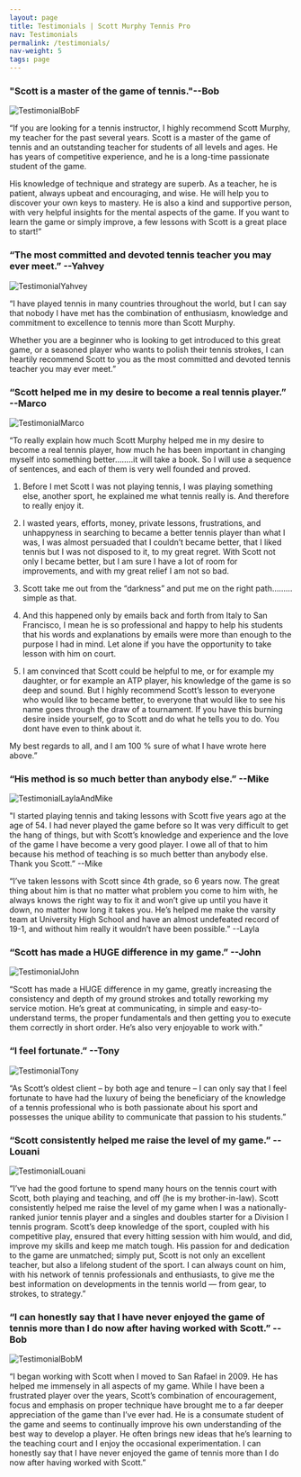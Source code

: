 ```yaml
---
layout: page
title: Testimonials | Scott Murphy Tennis Pro
nav: Testimonials
permalink: /testimonials/
nav-weight: 5
tags: page
---
```


### "Scott is a master of the game of tennis."--Bob

![TestimonialBobF]({{site.baseurl}}/images/testimonial-bobf.jpg)

“If you are looking for a tennis instructor, I highly recommend Scott Murphy, my teacher for the past several years. Scott is a master of the game of tennis and an outstanding teacher for students of all levels and ages. He has years of competitive experience, and he is a long-time passionate student of the game.

His knowledge of technique and strategy are superb. As a teacher, he is patient, always upbeat and encouraging, and wise. He will help you to discover your own keys to mastery. He is also a kind and supportive person, with very helpful insights for the mental aspects of the game. If you want to learn the game or simply improve, a few lessons with Scott is a great place to start!”

### “The most committed and devoted tennis teacher you may ever meet.” --Yahvey

![TestimonialYahvey]({{site.baseurl}}/images/testimonial-yahvey.jpg)

“I have played tennis in many countries throughout the world, but I can say that nobody I have met has the combination of enthusiasm, knowledge and commitment to excellence to tennis more than Scott Murphy.

Whether you are a beginner who is looking to get introduced to this great game, or a seasoned player who wants to polish their tennis strokes, I can heartily recommend Scott to you as the most committed and devoted tennis teacher you may ever meet.”

### “Scott helped me in my desire to become a real tennis player.” --Marco

![TestimonialMarco]({{site.baseurl}}/images/testimonial-marco.jpg)

“To really explain how much Scott Murphy helped me in my desire to become a real tennis player, how much he has been important in changing myself into something better……..it will take a book. So I will use a sequence of sentences, and each of them is very well founded and proved.

1. Before I met Scott I was not playing tennis, I was playing something else, another sport, he explained me what tennis really is. And therefore to really enjoy it.

2. I wasted years, efforts, money, private lessons, frustrations, and unhappyness in searching to became a better tennis player than what I was, I was almost persuaded that I couldn’t became better, that I liked tennis but I was not disposed to it, to my great regret. With Scott not only I became better, but I am sure I have a lot of room for improvements, and with my great relief I am not so bad.

3. Scott take me out from the “darkness” and put me on the right path………simple as that.

4. And this happened only by emails back and forth from Italy to San Francisco, I mean he is so professional and happy to help his students that his words and explanations by emails were more than enough to the purpose I had in mind. Let alone if you have the opportunity to take lesson with him on court.

5. I am convinced that Scott could be helpful to me, or for example my daughter, or for example an ATP player, his knowledge of the game is so deep and sound. But I highly recommend Scott’s lesson to everyone who would like to became better, to everyone that would like to see his name goes through the draw of a tournament. If you have this burning desire inside yourself, go to Scott and do what he tells you to do. You dont have even to think about it.

My best regards to all, and I am 100 % sure of what I have wrote here above.”

### “His method is so much better than anybody else.” --Mike

![TestimonialLaylaAndMike]({{site.baseurl}}/images/testimonial-layla-and-mike.jpg)

"I started playing tennis and taking lessons with Scott five years ago at the age of 54. I had never played the game before so It was very difficult to get the hang of things, but with Scott’s knowledge and experience and the love of the game I have become a very good player. I owe all of that to him because his method of teaching is so much better than anybody else. Thank you Scott.” --Mike

“I’ve taken lessons with Scott since 4th grade, so 6 years now. The great thing about him is that no matter what problem you come to him with, he always knows the right way to fix it and won’t give up until you have it down, no matter how long it takes you. He’s helped me make the varsity team at University High School and have an almost undefeated record of 19-1, and without him really it wouldn’t have been possible.” --Layla

### “Scott has made a HUGE difference in my game.” --John

![TestimonialJohn]({{site.baseurl}}/images/testimonial-john.jpg)

“Scott has made a HUGE difference in my game, greatly increasing the consistency and depth of my ground strokes and totally reworking my service motion. He’s great at communicating, in simple and easy-to-understand terms, the proper fundamentals and then getting you to execute them correctly in short order. He’s also very enjoyable to work with.”

### “I feel fortunate.” --Tony

![TestimonialTony]({{site.baseurl}}/images/testimonial-tony.jpg)

“As Scott’s oldest client – by both age and tenure – I can only say that I feel fortunate to have had the luxury of being the beneficiary of the knowledge of a tennis professional who is both passionate about his sport and possesses the unique ability to communicate that passion to his students.”


### “Scott consistently helped me raise the level of my game.” --Louani

![TestimonialLouani]({{site.baseurl}}/images/testimonial-louani.jpg)

“I’ve had the good fortune to spend many hours on the tennis court with Scott, both playing and teaching, and off (he is my brother-in-law). Scott consistently helped me raise the level of my game when I was a nationally-ranked junior tennis player and a singles and doubles starter for a Division I tennis program. Scott’s deep knowledge of the sport, coupled with his competitive play, ensured that every hitting session with him would, and did, improve my skills and keep me match tough. His passion for and dedication to the game are unmatched; simply put, Scott is not only an excellent teacher, but also a lifelong student of the sport. I can always count on him, with his network of tennis professionals and enthusiasts, to give me the best information on developments in the tennis world — from gear, to strokes, to strategy.”

### “I can honestly say that I have never enjoyed the game of tennis more than I do now after having worked with Scott.” --Bob

![TestimonialBobM]({{site.baseurl}}/images/testimonial-bobm.jpg)

“I began working with Scott when I moved to San Rafael in 2009. He has helped me immensely in all aspects of my game. While I have been a frustrated player over the years, Scott’s combination of encouragement, focus and emphasis on proper technique have brought me to a far deeper appreciation of the game than I’ve ever had. He is a consumate student of the game and seems to continually improve his own understanding of the best way to develop a player. He often brings new ideas that he’s learning to the teaching court and I enjoy the occasional experimentation. I can honestly say that I have never enjoyed the game of tennis more than I do now after having worked with Scott.”
